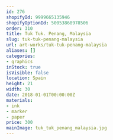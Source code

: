 ```yaml
---
id: 276
shopifyId: 9999665135946
shopifyOptionId: 50053868978506
order: 310
title: Tuk Tuk. Penang, Malaysia
slug: tuk-tuk-penang-malaysia
url: art-works/tuk-tuk-penang-malaysia
aliases: []
categories:
- graphics
inStock: true
isVisible: false
location: Spain
height: 21
width: 30
date: 2018-01-01T00:00:00Z
materials:
- ink
- marker
- paper
price: 300
mainImage: tuk_tuk_penang_malaysia.jpg
---
```

